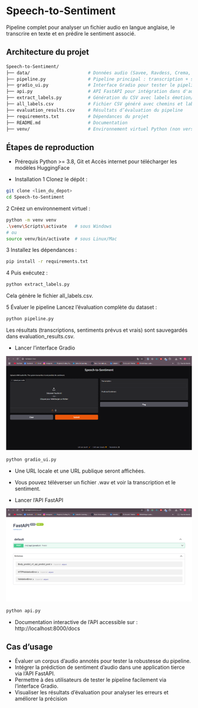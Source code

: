 #  Speech-to-Sentiment
Pipeline complet pour analyser un fichier audio en langue anglaise, le transcrire en texte et en prédire le sentiment associé.

##  Architecture du projet
```graphql
Speech-to-Sentiment/
├── data/                      # Données audio (Savee, Ravdess, Crema, Tess) (non versionné)
├── pipeline.py                # Pipeline principal : transcription + sentiment
├── gradio_ui.py               # Interface Gradio pour tester le pipeline
├── api.py                     # API FastAPI pour intégration dans d'autres apps
├── extract_labels.py          # Génération du CSV avec labels émotion/sentiment   
├── all_labels.csv             # Fichier CSV généré avec chemins et labels
├── evaluation_results.csv     # Résultats d’évaluation du pipeline
├── requirements.txt           # Dépendances du projet
├── README.md                  # Documentation
├── venv/                      # Environnement virtuel Python (non versionné)
```

## Étapes de reproduction
-  Prérequis
  Python >= 3.8, Git et Accès internet pour télécharger les modèles HuggingFace

- Installation
1 Clonez le dépôt :
```bash
git clone <lien_du_depot>
cd Speech-to-Sentiment
```
2️ Créez un environnement virtuel :
```bash
python -m venv venv
.\venv\Scripts\activate   # sous Windows
# ou
source venv/bin/activate  # sous Linux/Mac
```
3️ Installez les dépendances :
```bash
pip install -r requirements.txt
```

4 Puis exécutez :
```bash
python extract_labels.py
```
Cela génère le fichier all_labels.csv.

5 Évaluer le pipeline
Lancez l’évaluation complète du dataset : 
```bash
python pipeline.py
```
Les résultats (transcriptions, sentiments prévus et vrais) sont sauvegardés dans evaluation_results.csv.

- Lancer l’interface Gradio

![App Gradio](gradio.png)

```bash
python gradio_ui.py
```
- Une URL locale et une URL publique seront affichées.
- Vous pouvez téléverser un fichier .wav et voir la transcription et le sentiment.

- Lancer l’API FastAPI

![Api FastApi](api.png)

```bash
python api.py
```
- Documentation interactive de l’API accessible sur :
http://localhost:8000/docs


## Cas d’usage
- Évaluer un corpus d’audio annotés pour tester la robustesse du pipeline.
- Intégrer la prédiction de sentiment d’audio dans une application tierce via l’API FastAPI.
- Permettre à des utilisateurs de tester le pipeline facilement via l’interface Gradio.
- Visualiser les résultats d’évaluation pour analyser les erreurs et améliorer la précision